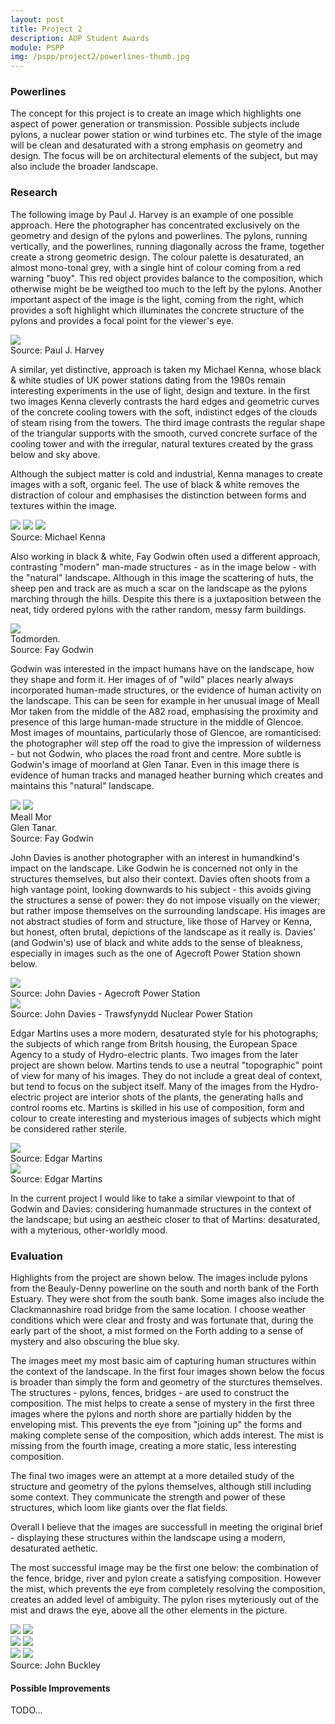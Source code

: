 ```yaml
---
layout: post
title: Project 2
description: AOP Student Awards
module: PSPP
img: /pspp/project2/powerlines-thumb.jpg
---
```


### Powerlines

The concept for this project is to create an image which highlights one aspect of power generation or transmission. Possible subjects include pylons, a nuclear power station or wind turbines etc. The style of the image will be clean and desaturated with a strong emphasis on geometry and design. The focus will be on architectural elements of the subject, but may also include the broader landscape.

### Research

The following image by Paul J. Harvey is an example of one possible approach. Here the photographer has concentrated exclusively on the geometry and design of the pylons and powerlines. The pylons, running vertically, and the powerlines, running diagonally across the frame, together create a strong geometric design. The colour palette is desaturated, an almost mono-tonal grey, with a single hint of colour coming from a red warning "buoy". This red object provides balance to the composition, which otherwise might be be weigthed too much to the left by the pylons. Another important aspect of the image is the light, coming from the right, which provides a soft highlight which illuminates the concrete structure of the pylons and provides a focal point for the viewer's eye.

<div class="center">
    <img class="col three" src="PaulHarvey1.jpg"/>
</div>
<div class="col three caption">
    Source: Paul J. Harvey
</div>

A similar, yet distinctive, approach is taken my Michael Kenna, whose black & white studies of UK power stations dating from the 1980s remain interesting experiments in the use of light, design and texture. In the first two images Kenna cleverly contrasts the hard edges and geometric curves of the concrete cooling towers with the soft, indistinct edges of the clouds of steam rising from the towers. The third image contrasts the regular shape of the triangular supports with the smooth, curved concrete surface of the cooling tower and with the irregular, natural textures created by the grass below and sky above.

Although the subject matter is cold and industrial, Kenna manages to create images with a soft, organic feel. The use of black & white removes the distraction of colour and emphasises the distinction between forms and textures within the image.

<div class="img_row">
    <img class="col one" src="MichaelKenna1.jpg"/>
    <img class="col one" src="MichaelKenna2.jpg"/>
    <img class="col one" src="MichaelKenna3.jpg"/>
</div>
<div class="col three caption">
    Source: Michael Kenna
</div>

Also working in black & white, Fay Godwin often used a different approach, contrasting "modern" man-made structures - as in the image below - with the "natural" landscape. Although in this image the scattering of huts, the sheep pen and track are as much a scar on the landscape as the pylons marching through the hills. Despite this there is a juxtaposition between the neat, tidy ordered pylons with the rather random, messy farm buildings.

<div class="center">
    <img class="half" src="FayGodwin-Todmorden.jpg"/>
</div>
<div class="col three caption">
    Todmorden.<br/>Source: Fay Godwin
</div>

Godwin was interested in the impact humans have on the landscape, how they shape and form it. Her images of of "wild" places nearly always incorporated human-made structures, or the evidence of human activity on the landscape. This can be seen for example in her unusual image of Meall Mor taken from the middle of the A82 road, emphasising the proximity and presence of this large human-made structure in the middle of Glencoe. Most images of mountains, particularly those of Glencoe, are romanticised: the photographer will step off the road to give the impression of wilderness - but not Godwin, who places the road front and centre. More subtle is Godwin's image of moorland at Glen Tanar. Even in this image there is evidence of human tracks and managed heather burning which creates and maintains this "natural" landscape.

<div class="img_row">
    <img class="col half" src="FayGodwin-MeallMor.jpg"/>
    <img class="col half" src="FayGodwin-GlenTanar.jpg"/>
</div>
<div class="img_row caption">
    <div class="col half">Meall Mor</div>
    <div class="col half">Glen Tanar.<br/>Source: Fay Godwin</div>
</div>

John Davies is another photographer with an interest in humandkind's impact on the landscape. Like Godwin he is concerned not only in the structures themselves, but also their context. Davies often shoots from a high vantage point, looking downwards to his subject - this avoids giving the structures a sense of power: they do not impose visually on the viewer; but rather impose themselves on the surrounding landscape. His images are not abstract studies of form and structure, like those of Harvey or Kenna, but honest, often brutal, depictions of the landscape as it really is. Davies' (and Godwin's) use of black and white adds to the sense of bleakness, especially in images such as the one of Agecroft Power Station shown below.

<div class="center">
    <img class="col three" src="JohnDavies-Agecroft.jpg"/>
</div>
<div class="col three caption">
    Source: John Davies - Agecroft Power Station
</div>

<div class="center">
    <img class="col three" src="JohnDavies-Trawsfynydd.jpg"/>
</div>
<div class="col three caption">
    Source: John Davies - Trawsfynydd Nuclear Power Station
</div>

Edgar Martins uses a more modern, desaturated style for his photographs; the subjects of which range from Britsh housing, the European Space Agency to a study of Hydro-electric plants. Two images from the later project are shown below. Martins tends to use a neutral "topographic" point of view for many of his images. They do not include a great deal of context, but tend to focus on the subject itself. Many of the images from the Hydro-electric project are interior shots of the plants, the generating halls and control rooms etc. Martins is skilled in his use of composition, form and colour to create interesting and mysterious images of subjects which might be considered rather sterile.

<div class="center">
    <img class="col three" src="EdgarMartins1.jpg"/>
</div>
<div class="col three caption">
    Source: Edgar Martins
</div>

<div class="center">
    <img class="col three" src="EdgarMartins2.jpg"/>
</div>
<div class="col three caption">
    Source: Edgar Martins
</div>

In the current project I would like to take a similar viewpoint to that of Godwin and Davies: considering humanmade structures in the context of the landscape; but using an aestheic closer to that of Martins: desaturated, with a myterious, other-worldly mood.

### Evaluation

Highlights from the project are shown below. The images include pylons from the Beauly-Denny powerline on the south and north bank of the Forth Estuary. They were shot from the south bank. Some images also include the Clackmannashire road bridge from the same location. I choose weather conditions which were clear and frosty and was fortunate that, during the early part of the shoot, a mist formed on the Forth adding to a sense of mystery and also obscuring the blue sky.

The images meet my most basic aim of capturing human structures within the context of the landscape. In the first four images shown below the focus is broader than simply the form and geometry of the sturctures themselves. The structures - pylons, fences, bridges - are used to construct the composition. The mist helps to create a sense of mystery in the first three images where the pylons and north shore are partially hidden by the enveloping mist. This prevents the eye from "joining up" the forms and making complete sense of the composition, which adds interest. The mist is missing from the fourth image, creating a more static, less interesting composition.

The final two images were an attempt at a more detailed study of the structure and geometry of the pylons themselves, although still including some context. They communicate the strength and power of these structures, which loom like giants over the flat fields.

Overall I believe that the images are successfull in meeting the original brief - displaying these structures within the landscape using a modern, desaturated aethetic.

The most successful image may be the first one below: the combination of the fence, bridge, river and pylon create a satisfying composition. However the mist, which prevents the eye from completely resolving the composition, creates an added level of ambiguity. The pylon rises myteriously out of the mist and draws the eye, above all the other elements in the picture.

<div class="img_row">
    <img class="col half" src="DSC5290-Edit.jpg"/>
    <img class="col half" src="DSC5302-Edit.jpg"/>
</div>

<div class="img_row">
    <img class="col half" src="DSC5304-Edit.jpg"/>
    <img class="col half" src="DSC5375-Edit.jpg"/>
</div>

<div class="img_row portrait">
    <img class="col half" src="DSC5405-Edit.jpg"/>
    <img class="col half" src="DSC5417-Edit.jpg"/>
</div>

<div class="col three caption">
    Source: John Buckley
</div>

#### Possible Improvements

TODO...
